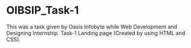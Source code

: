 # OIBSIP_Task-1
This was a task given by Oasis Infobyte while Web Development and Designing Internship. Task-1 Landing page (Created by using HTML and CSS).
